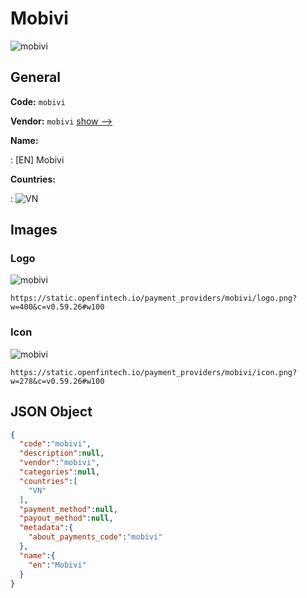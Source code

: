 
# Mobivi 
![mobivi](https://static.openfintech.io/payment_providers/mobivi/logo.png?w=400&c=v0.59.26#w100)  

## General 
 
**Code:** `mobivi` 
 
**Vendor:** `mobivi` [show -->](/vendors/mobivi/) 
 
**Name:** 
 
:	[EN] Mobivi 
 
 
**Countries:** 
 
:	![VN](https://cdnjs.cloudflare.com/ajax/libs/flag-icon-css/3.3.0/flags/4x3/vn.svg#w24)  

## Images 

### Logo 
 
![mobivi](https://static.openfintech.io/payment_providers/mobivi/logo.png?w=400&c=v0.59.26#w100)  

```
https://static.openfintech.io/payment_providers/mobivi/logo.png?w=400&c=v0.59.26#w100
```  

### Icon 
 
![mobivi](https://static.openfintech.io/payment_providers/mobivi/icon.png?w=278&c=v0.59.26#w100)  

```
https://static.openfintech.io/payment_providers/mobivi/icon.png?w=278&c=v0.59.26#w100
```  

## JSON Object 

```json
{
  "code":"mobivi",
  "description":null,
  "vendor":"mobivi",
  "categories":null,
  "countries":[
    "VN"
  ],
  "payment_method":null,
  "payout_method":null,
  "metadata":{
    "about_payments_code":"mobivi"
  },
  "name":{
    "en":"Mobivi"
  }
}
```  
